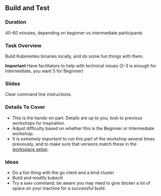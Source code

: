 ## Build and Test

### Duration

40-60 minutes, depending on beginner vs intermediate participants

### Task Overview

Build Kuberentes binaries locally, and do some fun things with them.

**Important** Have facilitators to help with technical issues (2-3 is enough for Intermediate, you want 5 for Beginner)

### Slides

Clear command line instructions.

### Details To Cover 

- This is the hands-on part. Details are up to you; look to previous workshops for inspiration.
- Adjust difficulty based on whether this is the Beginner or Intermediate workshop.
- It is _extremely important_ to run this part of the workshop several times previously, and to make sure that versions match those in the [workspace setup](./workspace-setup.md).

### Ideas

- Do a fun thing with the go client and a kind cluster
- Build and modify kubectl
- Try a `make` command; be aware you may need to give docker a lot of space on your machine for a successful build.